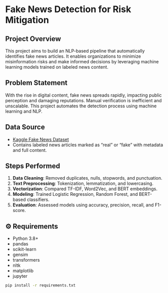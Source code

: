 #  Fake News Detection for Risk Mitigation

## Project Overview
This project aims to build an NLP-based pipeline that automatically identifies fake news articles. It enables organizations to minimize misinformation risks and make informed decisions by leveraging machine learning models trained on labeled news content.

## Problem Statement
With the rise in digital content, fake news spreads rapidly, impacting public perception and damaging reputations. Manual verification is inefficient and unscalable. This project automates the detection process using machine learning and NLP.

## Data Source
- [Kaggle Fake News Dataset](https://www.kaggle.com/clmentbisaillon/fake-and-real-news-dataset)
- Contains labeled news articles marked as “real” or “fake” with metadata and full content.

## Steps Performed
1. **Data Cleaning**: Removed duplicates, nulls, stopwords, and punctuation.
2. **Text Preprocessing**: Tokenization, lemmatization, and lowercasing.
3. **Vectorization**: Compared TF-IDF, Word2Vec, and BERT embeddings.
4. **Modeling**: Trained Logistic Regression, Random Forest, and BERT-based classifiers.
5. **Evaluation**: Assessed models using accuracy, precision, recall, and F1-score.

## ⚙ Requirements
- Python 3.8+
- pandas
- scikit-learn
- gensim
- transformers
- nltk
- matplotlib
- jupyter

```bash
pip install -r requirements.txt

